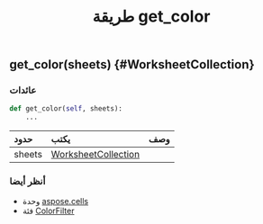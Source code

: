 ﻿---
title: طريقة get_color
second_title: Aspose.Cells for Python via .NET API المراجع
description:
type: docs
weight: 20
url: /ar/python-net/aspose.cells/colorfilter/get_color/
is_root: false
---
##  get_color(sheets) {#WorksheetCollection}



###  عائدات




```python
def get_color(self, sheets):
    ...
```


| حدود| يكتب| وصف|
| :- | :- | :- |
| sheets | [WorksheetCollection](/cells/ar/python-net/aspose.cells/worksheetcollection) |  |



###  أنظر أيضا
* وحدة [aspose.cells](../../)
* فئة [ColorFilter](/cells/ar/python-net/aspose.cells/colorfilter)
